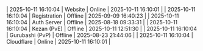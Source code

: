 | 2025-10-11 16:10:04 | Website | Online | 2025-10-11 16:10:01 |
| 2025-10-11 16:10:04 | Registration | Offline | 2025-09-09 16:40:23 |
| 2025-10-11 16:10:04 | Auth Server | Offline | 2025-08-18 09:33:31 |
| 2025-10-11 16:10:04 | Kezan (PvE) | Offline | 2025-10-11 12:51:30 |
| 2025-10-11 16:10:04 | Gurubashi (PvP) | Offline | 2025-08-23 21:44:06 |
| 2025-10-11 16:10:04 | Cloudflare | Online | 2025-10-11 16:10:01 |
